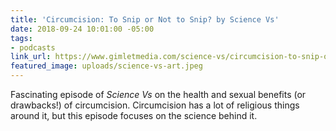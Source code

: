 ```yaml
---
title: 'Circumcision: To Snip or Not to Snip? by Science Vs'
date: 2018-09-24 10:01:00 -05:00
tags:
- podcasts
link_url: https://www.gimletmedia.com/science-vs/circumcision-to-snip-or-not-to-snip
featured_image: uploads/science-vs-art.jpeg
---
```


Fascinating episode of *Science Vs* on the health and sexual benefits (or drawbacks!) of circumcision. Circumcision has a lot of religious things around it, but this episode focuses on the science behind it.

